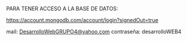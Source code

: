 PARA TENER ACCESO A LA BASE DE DATOS:


https://account.mongodb.com/account/login?signedOut=true

mail: DesarrolloWebGRUPO4@yahoo.com
contraseña: desarrolloWEB4